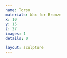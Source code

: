 ```yaml
---
name: Torso
materials: Wax for Bronze
x: 10
y: 15
z: 27
images: 1
details: 0

layout: sculpture
---
```



